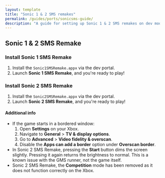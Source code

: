 ```yaml
---
layout: template
title: "Sonic 1 & 2 SMS remakes"
permalink: /guides/ports/sonicsms-guide/
description: "A guide for setting up Sonic 1 & 2 SMS remakes on dev mode."
---
```


## Sonic 1 & 2 SMS Remake

### Install Sonic 1 SMS Remake
1. Install the `Sonic1SMSRemake.appx` via the dev portal.
2. Launch **Sonic 1 SMS Remake**, and you're ready to play!  

### Install Sonic 2 SMS Remake
1. Install the `Sonic2SMSRemake.appx` via the dev portal.
2. Launch **Sonic 2 SMS Remake**, and you're ready to play!  

#### Additional info
- If the game starts in a bordered window:
  1. Open **Settings** on your Xbox.
  2. Navigate to **General** > **TV & display options**.
  3. Go to **Advanced** > **Video fidelity & overscan**.
  4. Disable the **Apps can add a border** option under **Overscan border**.
- In Sonic 2 SMS Remake, pressing the **Start** button dims the screen slightly. Pressing it again returns the brightness to normal. This is a known issue with the GMS runner, not the game itself.  
- Sonic 2 SMS Remake, the **Competition** mode has been removed as it does not function correctly on the Xbox.